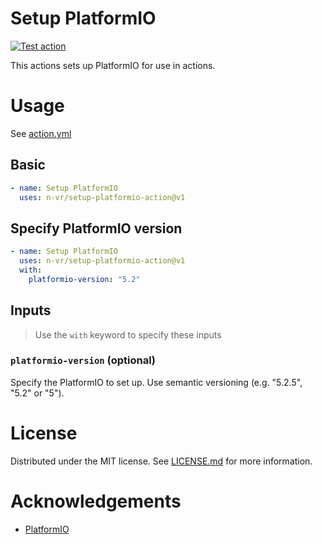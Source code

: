 # Setup PlatformIO
[![Test action](https://github.com/n-vr/setup-platformio-action/actions/workflows/test-action.yml/badge.svg)](https://github.com/n-vr/setup-platformio-action/actions/workflows/test-action.yml)

This actions sets up PlatformIO for use in actions.

# Usage
See [action.yml](action.yml)

## Basic
```yaml
- name: Setup PlatformIO
  uses: n-vr/setup-platformio-action@v1
```

## Specify PlatformIO version
```yaml
- name: Setup PlatformIO
  uses: n-vr/setup-platformio-action@v1
  with:
    platformio-version: "5.2"
```

## Inputs
> Use the `with` keyword to specify these inputs

### `platformio-version` (optional)
Specify the PlatformIO to set up. Use semantic versioning (e.g. "5.2.5", "5.2" or "5").

# License
Distributed under the MIT license. See [LICENSE.md](LICENSE.md) for more information.

# Acknowledgements
- [PlatformIO](https://platformio.org/)
